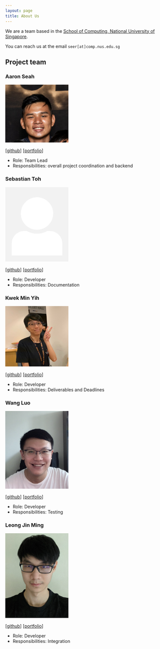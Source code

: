 ```yaml
---
layout: page
title: About Us
---
```


We are a team based in the [School of Computing, National University of Singapore](http://www.comp.nus.edu.sg).

You can reach us at the email `seer[at]comp.nus.edu.sg`

## Project team

### Aaron Seah

<img src="images/aaronnseah.png" width="200px">

[[github](http://github.com/aaronnseah)]
[[portfolio](team/aaronnseah.md)]

* Role: Team Lead
* Responsibilities: overall project coordination and backend

### Sebastian Toh

<img src="images/sebastiantoh.png" width="200px">

[[github](http://github.com/sebastiantoh)]
[[portfolio](team/sebastiantoh.md)]

* Role: Developer
* Responsibilities: Documentation

### Kwek Min Yih

<img src="images/hakujitsu.jpg" width="200px">

[[github](http://github.com/hakujitsu)]
[[portfolio](team/hakujitsu.md)]

* Role: Developer
* Responsibilities: Deliverables and Deadlines

### Wang Luo

<img src="images/asthenosphere.png" width="200px">

[[github](https://github.com/Asthenosphere)]
[[portfolio](team/asthenosphere.md)]

* Role: Developer
* Responsibilities: Testing

### Leong Jin Ming

<img src="images/jmleong666.png" width="200px">

[[github](https://github.com/jmleong666)]
[[portfolio](team/jmleong666.md)]

* Role: Developer
* Responsibilities: Integration
